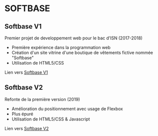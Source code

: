 # SOFTBASE


## Softbase V1
Premier projet de developpement web pour le bac d'ISN (2017-2018)
- Première expérience dans la programmation web
- Création d'un site vitrine d'une boutique de vêtements fictive nommée "Softbase"
- Utilisation de HTML5/CSS

Lien vers [Softbase V1](http://softbase.ovh/)

## Softbase V2
Refonte de la première version (2019)
- Amélioration du positionnement avec usage de Flexbox
- Plus épuré
- Utilisation de HTML5/CSS & Javascript

Lien vers [Softbase V2](https://cecekh.github.io/softbase/)
